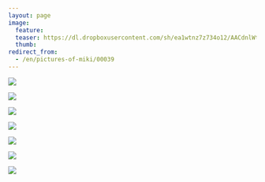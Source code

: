 ```yaml
---
layout: page
image:
  feature:
  teaser: https://dl.dropboxusercontent.com/sh/ea1wtnz7z734o12/AACdnlWtk9CTZIDdYs3G7F9da/mikin-kuvat/1/DSC23081-245px.jpg
  thumb:
redirect_from:
  - /en/pictures-of-miki/00039
---
```


[![](https://dl.dropboxusercontent.com/sh/ea1wtnz7z734o12/AACIgb4Sj88_95kRq9M_GIY3a/mikin-kuvat/1/DSC22961-800px.jpg)](https://dl.dropboxusercontent.com/sh/ea1wtnz7z734o12/AAB9jxbCy-TUhk7ZH24WMHZ2a/mikin-kuvat/1/DSC22961.JPG)

[![](https://dl.dropboxusercontent.com/sh/ea1wtnz7z734o12/AAAbWxJk6Wc8kDh_xLygcMMja/mikin-kuvat/1/DSC22980-800px.jpg)](https://dl.dropboxusercontent.com/sh/ea1wtnz7z734o12/AABPIOuL-FYBWKb3dTFD-omca/mikin-kuvat/1/DSC22980.JPG)

[![](https://dl.dropboxusercontent.com/sh/ea1wtnz7z734o12/AABcppNuRT6RGss9dnXWDi4Ea/mikin-kuvat/1/DSC22987-800px.jpg)](https://dl.dropboxusercontent.com/sh/ea1wtnz7z734o12/AACFeQ8pnSIXND4SnU3vaKcEa/mikin-kuvat/1/DSC22987.JPG)

[![](https://dl.dropboxusercontent.com/sh/ea1wtnz7z734o12/AAC7RrHJ07VI1PqD7SVBYhT5a/mikin-kuvat/1/DSC23030-800px.jpg)](https://dl.dropboxusercontent.com/sh/ea1wtnz7z734o12/AAAGBdbp-WOmhTT3AlXtKldMa/mikin-kuvat/1/DSC23030.JPG)

[![](https://dl.dropboxusercontent.com/sh/ea1wtnz7z734o12/AABs7D257FiA7kJmuhFHpK9ta/mikin-kuvat/1/DSC23031-800px.jpg)](https://dl.dropboxusercontent.com/sh/ea1wtnz7z734o12/AABHL5ZNOKGKaLRWHtaO0wW3a/mikin-kuvat/1/DSC23031.JPG)

[![](https://dl.dropboxusercontent.com/sh/ea1wtnz7z734o12/AABgFixFexcvmYazB9zAbuNka/mikin-kuvat/1/DSC22957-800px.jpg)](https://dl.dropboxusercontent.com/sh/ea1wtnz7z734o12/AACo0A9sfSxjUx1aEkGAS_46a/mikin-kuvat/1/DSC22957.JPG)

[![](https://dl.dropboxusercontent.com/sh/ea1wtnz7z734o12/AAB1SzoFlE_KNZIRrzP38OKxa/mikin-kuvat/1/DSC23081-800px.jpg)](https://dl.dropboxusercontent.com/sh/ea1wtnz7z734o12/AADqF1WEmQopkUkdHLlwRJ1Ia/mikin-kuvat/1/DSC23081.JPG)
